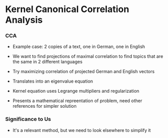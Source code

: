 # Kernel Canonical Correlation Analysis

### CCA

- Example case: 2 copies of a text, one in German, one in English
- We want to find projections of maximal correlation to find topics that are the same in 2 different languages
- Try maximizing correlation of projected German and English vectors
- Translates into an eigenvalue equation
- Kernel equation uses Legrange multipliers and regularization

- Presents a mathematical repreentation of problem, need other references for simpler solution

### Significance to Us

- It's a relevant method, but we need to look elsewhere to simplify it
